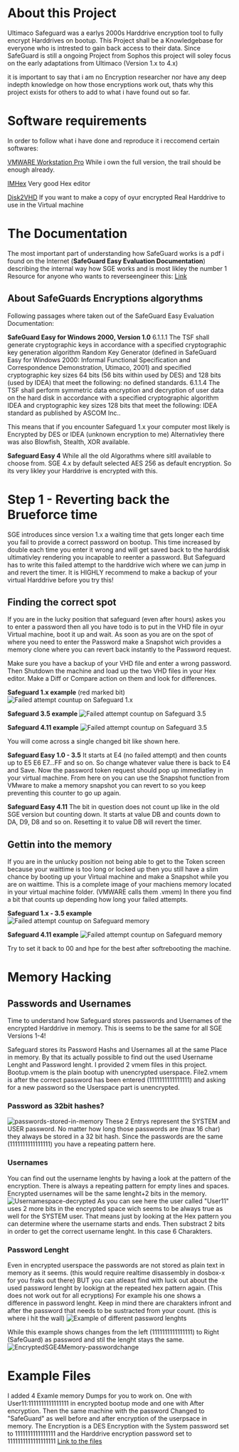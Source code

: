 # About this Project
Ultimaco Safeguard was a earlys 2000s Harddrive encryption tool to fully encrypt Harddrives on bootup. This Project shall be a Knowledgebase for everyone who is intrested to gain back access to their data. 
Since SafeGuard is still a ongoing Project from Sophos this project will soley focus on the early adaptations from Ultimaco (Version 1.x to 4.x)

it is important to say that i am no Encryption researcher nor have any deep indepth knowledge on how those encryptions work out, thats why this project exists for others to add to what i have found out so far.

# Software requirements
In order to follow what i have done and reproduce it i reccomend certain softwares:

[VMWARE Workstation Pro](https://www.vmware.com/products/workstation-pro.html)
While i own the full version, the trail should be enough already.

[IMHex](https://github.com/WerWolv/ImHex)
Very good Hex editor

[Disk2VHD](https://learn.microsoft.com/en-us/sysinternals/downloads/disk2vhd)
If you want to make a copy of oyur encrypted Real Harddrive to use in the Virtual machine

# The Documentation
The most important part of understanding how SafeGuard works is a pdf i found on the Internet (**SafeGuard Easy Evaluation Documentation**) describing the internal way how SGE works and is most likley the number 1 Resource for anyone who wants to reverseengineer this:
[Link](https://www.commoncriteriaportal.org/files/epfiles/0176b.pdf)

## About SafeGuards Encryptions algorythms
Following passages where taken out of the  SafeGuard Easy Evaluation Documentation:

**SafeGuard Easy for Windows 2000, Version 1.0** 
6.1.1.1
The TSF shall generate cryptographic keys in accordance with a specified cryptographic key
generation algorithm Random Key Generator (defined in SafeGuard Easy for Windows 2000:
Informal Functional Specification and Correspondence Demonstration, Utimaco, 2001) and
specified cryptographic key sizes 64 bits (56 bits within used by DES) and 128 bits (used by
IDEA) that meet the following: no defined standards.
6.1.1.4
The TSF shall perform symmetric data encryption and decryption of user data on the hard
disk in accordance with a specified cryptographic algorithm IDEA and cryptographic key
sizes 128 bits that meet the following: IDEA standard as published by ASCOM Inc..

This means that if you encounter Safeguard 1.x your computer most likely is Encrypted by DES or IDEA (unknown encryption to me)
Alternativley there was also Blowfish, Stealth, XOR  available.

**Safeguard Easy 4**
While all the old Algorathms where sitll available to choose from. SGE 4.x by default selected AES 256 as default encryption. So its very likley your Harddrive is encrypted with this.

# Step 1 - Reverting back the Brueforce time
SGE introduces since version 1.x a waiting time that gets longer each time you fail to provide a correct password on bootup. This time increased by double each time you enter it wrong and will get saved back to the harddisk ultimativley rendering you incapable to reenter a password. But Safeguard has to write this failed attempt to the harddrive wich where we can jump in and revert the timer.
It is HIGHLY recommend to make a backup of your virtual Harddrive before you  try this!

## Finding the correct spot
If you are in the lucky position that safeguard (even after hours) askes you to enter a password then all you have todo is to put in 
the VHD file in oyur Virtual machine, boot it up and wait. As soon as you are on the spot of where you need to enter the Password make a Snapshot wich provides a memory clone where you can revert back instantly to the Password request.

Make sure you have a backup of your VHD file and enter a wrong password. Then Shutdown the machine and load up the two VHD files in your Hex editor. Make a Diff or Compare action on them and look for differences.

**Safeguard 1.x example** (red marked bit)
![Failed attempt countup on Safeguard 1.x](Reset-Safeguard-waiting-period-SGE1.png)

**Safeguard 3.5 example**
![Failed attempt countup on Safeguard 3.5](Reset-Safeguard-waiting-period-SGE35.png)

**Safeguard 4.11 example**
![Failed attempt countup on Safeguard 3.5](Reset-Safeguard-waiting-period-SGE411.png)

You will come across a single changed bit like shown here. 

**Safeguard Easy 1.0 - 3.5**
It starts at E4 (no failed attempt) and then counts up to E5 E6 E7...FF and so on. So change whatever value there is back to E4 and Save. Now the password token request should pop up immediatley in your virtual machine.
From here on you can use the Snapshot function from VMware to make a memory snapshot you can revert to so you keep preventing this counter to go up again.

**Safeguard Easy 4.11**
The bit in question does not count up like in the old SGE version but counting down. It starts at value DB and counts down to DA, D9, D8 and so on.
Resetting it to value DB will revert the timer. 

## Gettin into the memory
If you are in the unlucky position not being able to get to the Token screen because your waittime is too long or locked up then you still have a slim chance by booting up your Virtual machine and make a Snapshot while you are on waittime. This is a complete image of your machiens memory located in your virtual machine folder. (VMWARE calls them .vmem) 
In there you find a bit that counts up depending how long your failed attempts.

**Safeguard 1.x - 3.5 example**
![Failed attempt countup on Safeguard memory](SG1-SGE35-Memory-waittimebit.png)

**Safeguard 4.11 example**
![Failed attempt countup on Safeguard memory](SGE411-Memory-waittimebit.png)

Try to set it back to 00 and hpe for the best after softrebooting the machine. 

# Memory Hacking

## Passwords and Usernames
Time to understand how Safeguard stores passwords and Usernames of the encrypted Harddrive in memory.
This is seems to be the same for all SGE Versions 1-4!

Safeguard stores its Password Hashs and Usernames all at the same Place in memory. 
By that its actually possible to find out the used Username Lenght and Password lenght.
I provided 2 vmem files in this project. Bootup.vmem is the plain bootup with unencrypted userspace.
File2.vmem is after the correct password has been entered (1111111111111111) and asking for a new password so the Userspace part is unencrypted.

### Password as 32bit hashes?
![passwords-stored-in-memory](https://github.com/AliGuard/Ultimaco-SafeGuard---Reverse-Engineering-Project/assets/164739879/b79de86e-ff71-4027-8397-c6faf8b60791)
These 2 Entrys represent the SYSTEM and USER password. No matter how long those passwords are (max 16 char) they always be stored in a 32 bit hash. Since the passwords are the same (1111111111111111) you have a repeating pattern here.

### Usernames
You can find out the username lenghts by having a look at the pattern of the encryption. There is always a repeating pattern for empty lines and spaces. Encrypted usernames will be the same lenght+2 bits in the memory. 
![Usernamespace-decrypted](https://github.com/AliGuard/Ultimaco-SafeGuard---Reverse-Engineering-Project/assets/164739879/9a0623cf-e4a4-4115-ab98-8c111b4e7b5b)
As you can see here the user called "User11" uses 2 more bits in the encrypted space wich seems to be always true as well for the SYSTEM user. That means just by looking at the Hex pattern you can determine where the username starts and ends. Then substract 2 bits in order to get the correct username lenght. In this case 6 Charakters. 

### Password Lenght
Even in encrypted userspace the passwords are not stored as plain text in memory as it seems. (this would require realtime disassembly in dosbox-x for you fraks out there)
BUT you can atleast find with luck out about the used password lenght by lookign at the repeated hex pattern again. (This does not work out for all ecryptions)
For example his one shows a difference in password lenght. Keep in mind there are charakters infront and after the password that needs to be sustracted from your count. (this is where i hit the wall)
![Example of different password lenghts](https://github.com/AliGuard/Ultimaco-SafeGuard---Reverse-Engineering-Project/assets/164739879/ed08670a-808e-465b-a6fb-b0993b857b10)

While this example shows changes from the left (1111111111111111) to Right (SafeGuard) as password and stil the lenght stays the same. 
![EncryptedSGE4Memory-passwordchange](https://github.com/AliGuard/Ultimaco-SafeGuard---Reverse-Engineering-Project/assets/164739879/2ae98fbd-a868-4123-816c-17f33d528891)

# Example Files
I added 4 Examle memory Dumps for you to work on. One with User11:1111111111111111 in encrypted bootup mode and one with After encryption. Then the same machine with the password Changed to "SafeGuard" as well before and after encryption of the userpsace in memory. The Encryption is a DES Encryption with the System password set to 1111111111111111 and the Harddrive encryption password set to 1111111111111111111
[Link to the files](https://github.com/AliGuard/Ultimaco-SafeGuard---Reverse-Engineering-Project/blob/main/ExamplefFiles.7z)

